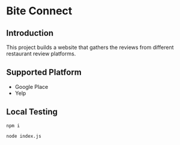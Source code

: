 # Bite Connect

## Introduction

This project builds a website that gathers the reviews from different restaurant review platforms.

## Supported Platform

- Google Place
- Yelp

## Local Testing

````
npm i 

node index.js
````
 
